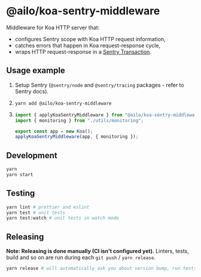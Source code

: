 # @ailo/koa-sentry-middleware

Middleware for Koa HTTP server that:

- configures Sentry scope with Koa HTTP request information,
- catches errors that happen in Koa request-response cycle,
- wraps HTTP request-response in a [Sentry Transaction](https://docs.sentry.io/product/performance/).

## Usage example

1. Setup Sentry (`@sentry/node` and `@sentry/tracing` packages - refer to Sentry docs).

2. `yarn add @ailo/koa-sentry-middleware`

3. ```ts
   import { applyKoaSentryMiddleware } from "@ailo/koa-sentry-middleware";
   import { monitoring } from "./utils/monitoring";

   export const app = new Koa();
   applyKoaSentryMiddleware(app, { monitoring });
   ```

## Development

```sh
yarn
yarn start
```

## Testing

```sh
yarn lint # prettier and eslint
yarn test # unit tests
yarn test:watch # unit tests in watch mode
```

## Releasing

**Note: Releasing is done manually (CI isn't configured yet).** Linters, tests, build and so on are run during each `git push` / `yarn release`.

```sh
yarn release # will automatically ask you about version bump, run tests and build, and push new version to git & npm
```
